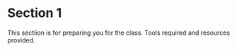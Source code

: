 # Section 1

This sectiion is for preparing you for the class. Tools required and resources provided.

